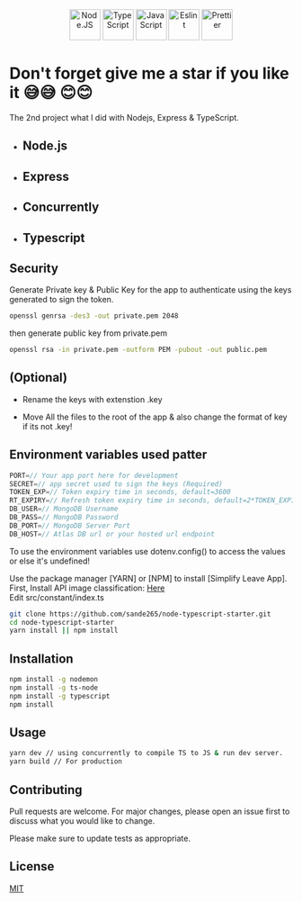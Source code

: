 <div align="center">
  <img src="https://www.freepnglogos.com/uploads/javascript-png/javascript-nodejs-logo-27.png" width="55" alt="Node.JS" />
  <img
    src="https://upload.wikimedia.org/wikipedia/commons/thumb/4/4c/Typescript_logo_2020.svg/2048px-Typescript_logo_2020.svg.png"
    width="55"
    alt="TypeScript"
  />
  <img
    src="https://www.freepnglogos.com/uploads/javascript-png/javascript-vector-logo-yellow-png-transparent-javascript-vector-12.png"
    width="55"
    alt="JavaScript"
  />
  <img src="https://upload.wikimedia.org/wikipedia/commons/thumb/e/e3/ESLint_logo.svg/324px-ESLint_logo.svg.png?20211012234406" width="55" alt="Eslint" />
  <img
    src="https://seeklogo.com/images/P/prettier-logo-D5C5197E37-seeklogo.com.png"
    width="55"
    alt="Prettier"
  />
</div>

# Don't forget give me a star if you like it 😅😅 😊😊

The 2nd project what I did with Nodejs, Express & TypeScript.

- ## Node.js
- ## Express
- ## Concurrently
- ## Typescript

## Security

Generate Private key & Public Key for the app to authenticate using the keys generated to sign the token.

```bash
openssl genrsa -des3 -out private.pem 2048
```

then generate public key from private.pem

```bash
openssl rsa -in private.pem -outform PEM -pubout -out public.pem
```

## (Optional)

- Rename the keys with extenstion .key

- Move All the files to the root of the app & also change the format of key if its not .key!

## Environment variables used patter

```javascript
PORT=// Your app port here for development
SECRET=// app secret used to sign the keys (Required)
TOKEN_EXP=// Token expiry time in seconds, default=3600
RT_EXPIRY=// Refresh token expiry time in seconds, default=2*TOKEN_EXPIRY
DB_USER=// MongoDB Username
DB_PASS=// MongoDB Password
DB_PORT=// MongoDB Server Port
DB_HOST=// Atlas DB url or your hosted url endpoint
```

To use the environment variables use dotenv.config() to access the values or else it's undefined!

Use the package manager [YARN] or [NPM] to install [Simplify Leave App].\
First, Install API image classification: [Here](https://github.com/iamvucms/ImageClassifyAPI/blob/master/README.md#installation)\
Edit src/constant/index.ts

```bash
git clone https://github.com/sande265/node-typescript-starter.git
cd node-typescript-starter
yarn install || npm install
```

## Installation

```bash
npm install -g nodemon
npm install -g ts-node
npm install -g typescript
npm install
```

## Usage

```bash
yarn dev // using concurrently to compile TS to JS & run dev server.
yarn build // For production


```

## Contributing

Pull requests are welcome. For major changes, please open an issue first to discuss what you would like to change.

Please make sure to update tests as appropriate.

## License

[MIT](https://choosealicense.com/licenses/mit/)
